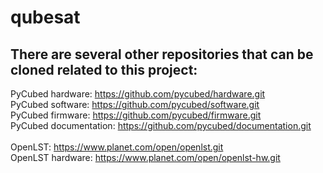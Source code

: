 # qubesat

## There are several other repositories that can be cloned related to this project:
PyCubed hardware: https://github.com/pycubed/hardware.git<br/>
PyCubed software: https://github.com/pycubed/software.git<br/>
PyCubed firmware: https://github.com/pycubed/firmware.git<br/>
PyCubed documentation: https://github.com/pycubed/documentation.git<br/><br/>
OpenLST: https://www.planet.com/open/openlst.git<br/>
OpenLST hardware: https://www.planet.com/open/openlst-hw.git<br/>

